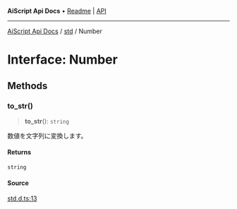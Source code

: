 ---
---
**AiScript Api Docs** • [Readme](../../README.md) \| [API](../../modules.md)

***

[AiScript Api Docs](../../README.md) / [std](../README.md) / Number

# Interface: Number

## Methods

### to\_str()

> **to\_str**(): `string`

数値を文字列に変換します。

#### Returns

`string`

#### Source

[std.d.ts:13](https://github.com/slofp/aitslib/blob/417fe62f0102d90b12040038b8cfc8d08c6859ce/src/std.d.ts#L13)
